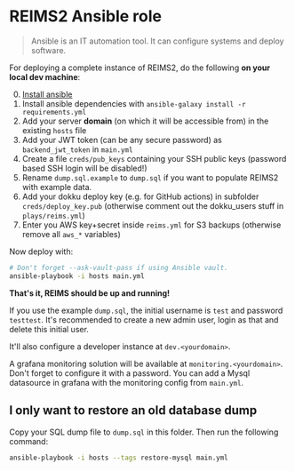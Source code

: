 # REIMS2 Ansible role

> Ansible is an IT automation tool. It can configure systems and deploy software.

For deploying a complete instance of REIMS2, do the following **on your local dev machine**:

0. [Install ansible](https://docs.ansible.com/ansible/latest/installation_guide/intro_installation.html)
1. Install ansible dependencies with `ansible-galaxy install -r requirements.yml`
2. Add your server **domain** (on which it will be accessible from) in the existing `hosts` file
3. Add your JWT token (can be any secure password) as `backend_jwt_token` in `main.yml`
4. Create a file `creds/pub_keys` containing your SSH public keys (password based SSH login will be disabled!)
5. Rename `dump.sql.example` to `dump.sql` if you want to populate REIMS2 with example data.
6. Add your dokku deploy key (e.g. for GitHub actions) in subfolder `creds/deploy_key.pub` (otherwise comment out the dokku_users stuff in `plays/reims.yml`)
7. Enter you AWS key+secret inside `reims.yml` for S3 backups (otherwise remove all `aws_*` variables)

Now deploy with:

```bash
# Don't forget --ask-vault-pass if using Ansible vault.
ansible-playbook -i hosts main.yml
```

**That's it, REIMS should be up and running!**

If you use the example `dump.sql`, the initial username is `test` and password `testtest`. It's recommended to create a new admin user, login as that and delete this initial user.

It'll also configure a developer instance at `dev.<yourdomain>`.

A grafana monitoring solution will be available at `monitoring.<yourdomain>`. Don't forget to configure it with a password. You can add a Mysql datasource in grafana with the monitoring config from `main.yml`.

## I only want to restore an old database dump

Copy your SQL dump file to `dump.sql` in this folder. Then run the following command:

```bash
ansible-playbook -i hosts --tags restore-mysql main.yml
```
